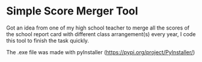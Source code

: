 # Simple Score Merger Tool
Got an idea from one of my high school teacher to merge all the scores of the school report card with different class arrangement(s) every year, I code this tool to finish the task quickly.

The .exe file was made with pyInstaller (https://pypi.org/project/PyInstaller/)
